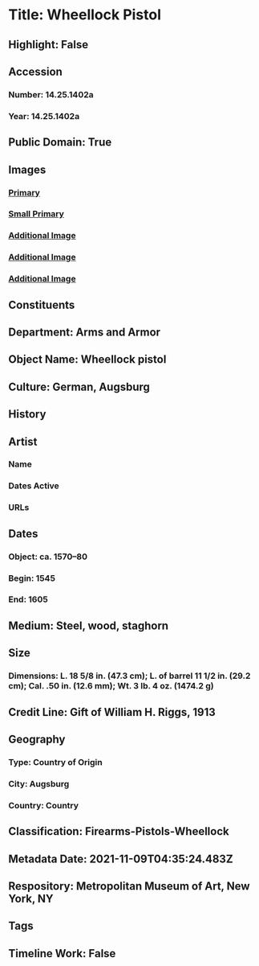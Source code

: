 # Title: Wheellock Pistol
## Highlight: False
## Accession
### Number: 14.25.1402a
### Year: 14.25.1402a
## Public Domain: True
## Images
### [Primary](https://images.metmuseum.org/CRDImages/aa/original/LC-14_25_1402a-002.jpg)
### [Small Primary](https://images.metmuseum.org/CRDImages/aa/web-large/LC-14_25_1402a-002.jpg)
### [Additional Image](https://images.metmuseum.org/CRDImages/aa/original/LC-14_25_1402a-003.jpg)
### [Additional Image](https://images.metmuseum.org/CRDImages/aa/original/LC-14_25_1402a-008.jpg)
### [Additional Image](https://images.metmuseum.org/CRDImages/aa/original/LC-14_25_1402a-009.jpg)
## Constituents
## Department: Arms and Armor
## Object Name: Wheellock pistol
## Culture: German, Augsburg
## History
## Artist
### Name
### Dates Active
### URLs
## Dates
### Object: ca. 1570–80
### Begin: 1545
### End: 1605
## Medium: Steel, wood, staghorn
## Size
### Dimensions: L. 18 5/8 in. (47.3 cm); L. of barrel 11 1/2 in. (29.2 cm); Cal. .50 in. (12.6 mm); Wt. 3 lb. 4 oz. (1474.2 g)
## Credit Line: Gift of William H. Riggs, 1913
## Geography
### Type: Country of Origin
### City: Augsburg
### Country: Country
## Classification: Firearms-Pistols-Wheellock
## Metadata Date: 2021-11-09T04:35:24.483Z
## Respository: Metropolitan Museum of Art, New York, NY
## Tags
## Timeline Work: False